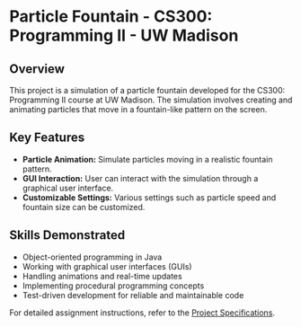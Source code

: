 # Particle Fountain - CS300: Programming II - UW Madison
## Overview
This project is a simulation of a particle fountain developed for the CS300: Programming II course at UW Madison. The simulation involves creating and animating particles that move in a fountain-like pattern on the screen.

## Key Features
- **Particle Animation:** Simulate particles moving in a realistic fountain pattern.
- **GUI Interaction:** User can interact with the simulation through a graphical user interface.
- **Customizable Settings:** Various settings such as particle speed and fountain size can be customized.

## Skills Demonstrated
- Object-oriented programming in Java
- Working with graphical user interfaces (GUIs)
- Handling animations and real-time updates
- Implementing procedural programming concepts
- Test-driven development for reliable and maintainable code

For detailed assignment instructions, refer to the [Project Specifications](./Specifications.md).
